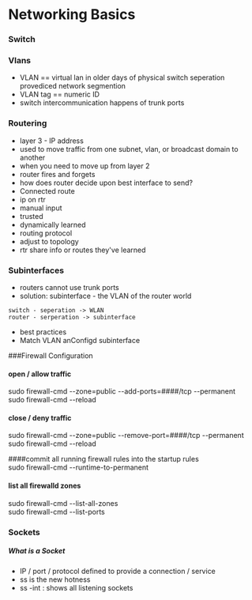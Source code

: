 # Networking Basics

### Switch

### Vlans
- VLAN == virtual lan in older days of physical switch seperation provediced network segmention
- VLAN tag == numeric ID
- switch intercommunication happens of trunk ports

### Routering
- layer 3 - IP address
- used to move traffic from one subnet, vlan, or broadcast domain to another
- when you need to move up from layer 2
- router fires and forgets
- how does router decide upon best interface to send?
- Connected route
 - ip on rtr
 - manual input
 - trusted
- dynamically learned
 - routing protocol
 - adjust to topology
 - rtr share info or routes they've learned

### Subinterfaces
- routers cannot use trunk ports
- solution: subinterface - the VLAN of the router world
```
switch - seperation -> WLAN  
router - serperation -> subinterface
```
- best practices
 - Match VLAN anConfigd subinterface

###Firewall Configuration

#### open / allow traffic  
sudo firewall-cmd --zone=public --add-ports=####/tcp --permanent  
sudo firewall-cmd --reload

#### close / deny traffic  
sudo firewall-cmd --zone=public --remove-port=####/tcp --permanent  
sudo firewall-cmd --reload

####commit all running firewall rules into the startup rules  
sudo firewall-cmd --runtime-to-permanent  

#### list all firewalld zones  
sudo firewall-cmd --list-all-zones  
sudo firewall-cmd --list-ports  

### Sockets  
##### What is a Socket  
- IP / port / protocol defined to provide a connection / service  
- ss is the new hotness
- ss -int : shows all listening sockets 
